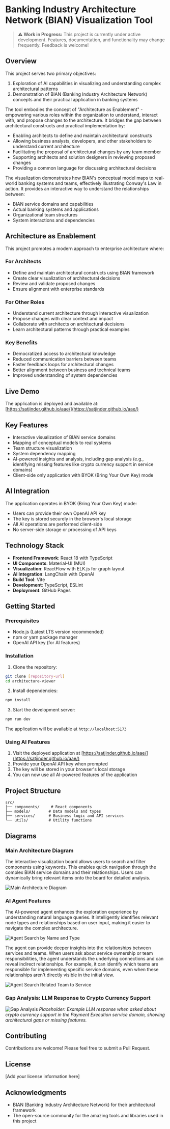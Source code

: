 # Banking Industry Architecture Network (BIAN) Visualization Tool

> **⚠️ Work in Progress:** This project is currently under active development. Features, documentation, and functionality may change frequently. Feedback is welcome!

## Overview
This project serves two primary objectives:
1. Exploration of AI capabilities in visualizing and understanding complex architectural patterns
2. Demonstration of BIAN (Banking Industry Architecture Network) concepts and their practical application in banking systems

The tool embodies the concept of "Architecture as Enablement" - empowering various roles within the organization to understand, interact with, and propose changes to the architecture. It bridges the gap between architectural constructs and practical implementation by:

- Enabling architects to define and maintain architectural constructs
- Allowing business analysts, developers, and other stakeholders to understand current architecture
- Facilitating the proposal of architectural changes by any team member
- Supporting architects and solution designers in reviewing proposed changes
- Providing a common language for discussing architectural decisions

The visualization demonstrates how BIAN's conceptual model maps to real-world banking systems and teams, effectively illustrating Conway's Law in action. It provides an interactive way to understand the relationships between:
- BIAN service domains and capabilities
- Actual banking systems and applications
- Organizational team structures
- System interactions and dependencies

## Architecture as Enablement
This project promotes a modern approach to enterprise architecture where:

### For Architects
- Define and maintain architectural constructs using BIAN framework
- Create clear visualization of architectural decisions
- Review and validate proposed changes
- Ensure alignment with enterprise standards

### For Other Roles
- Understand current architecture through interactive visualization
- Propose changes with clear context and impact
- Collaborate with architects on architectural decisions
- Learn architectural patterns through practical examples

### Key Benefits
- Democratized access to architectural knowledge
- Reduced communication barriers between teams
- Faster feedback loops for architectural changes
- Better alignment between business and technical teams
- Improved understanding of system dependencies

## Live Demo
The application is deployed and available at: [https://satjinder.github.io/aae/](https://satjinder.github.io/aae/)

## Key Features
- Interactive visualization of BIAN service domains
- Mapping of conceptual models to real systems
- Team structure visualization
- System dependency mapping
- AI-powered insights and analysis, including gap analysis (e.g., identifying missing features like crypto currency support in service domains)
- Client-side only application with BYOK (Bring Your Own Key) mode

## AI Integration
The application operates in BYOK (Bring Your Own Key) mode:
- Users can provide their own OpenAI API key
- The key is stored securely in the browser's local storage
- All AI operations are performed client-side
- No server-side storage or processing of API keys

## Technology Stack
- **Frontend Framework**: React 18 with TypeScript
- **UI Components**: Material-UI (MUI)
- **Visualization**: ReactFlow with ELK.js for graph layout
- **AI Integration**: LangChain with OpenAI
- **Build Tool**: Vite
- **Development**: TypeScript, ESLint
- **Deployment**: GitHub Pages

## Getting Started

### Prerequisites
- Node.js (Latest LTS version recommended)
- npm or yarn package manager
- OpenAI API key (for AI features)

### Installation
1. Clone the repository:
```bash
git clone [repository-url]
cd architecture-viewer
```

2. Install dependencies:
```bash
npm install
```

3. Start the development server:
```bash
npm run dev
```

The application will be available at `http://localhost:5173`

### Using AI Features
1. Visit the deployed application at [https://satjinder.github.io/aae/](https://satjinder.github.io/aae/)
2. Provide your OpenAI API key when prompted
3. The key will be stored in your browser's local storage
4. You can now use all AI-powered features of the application

## Project Structure
```
src/
├── components/     # React components
├── models/        # Data models and types
├── services/      # Business logic and API services
└── utils/         # Utility functions
```

## Diagrams

### Main Architecture Diagram
The interactive visualization board allows users to search and filter components using keywords. This enables quick navigation through the complex BIAN service domains and their relationships. Users can dynamically bring relevant items onto the board for detailed analysis.

![Main Architecture Diagram](assets/diagram.png)

### AI Agent Features
The AI-powered agent enhances the exploration experience by understanding natural language queries. It intelligently identifies relevant node types and relationships based on user input, making it easier to navigate the complex architecture.

![Agent Search by Name and Type](assets/agent%20searching%20node%20by%20name%20and%20type.png)

The agent can provide deeper insights into the relationships between services and teams. When users ask about service ownership or team responsibilities, the agent understands the underlying connections and can reveal indirect relationships. For example, it can identify which teams are responsible for implementing specific service domains, even when these relationships aren't directly visible in the initial view.

![Agent Search Related Team to Service](assets/agent%20search%20related%20team%20to%20the%20service%20on%20the%20diagram.png)

### Gap Analysis: LLM Response to Crypto Currency Support
![Gap Analysis](assets/gap_analysis.png)
*Placeholder: Example LLM response when asked about crypto currency support in the Payment Execution service domain, showing architectural gaps or missing features.*

## Contributing
Contributions are welcome! Please feel free to submit a Pull Request.

## License
[Add your license information here]

## Acknowledgments
- BIAN (Banking Industry Architecture Network) for their architectural framework
- The open-source community for the amazing tools and libraries used in this project
